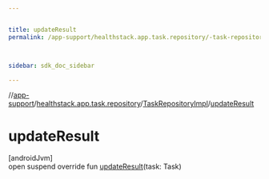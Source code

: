 ```yaml
---


title: updateResult
permalink: /app-support/healthstack.app.task.repository/-task-repository-impl/update-result.html



sidebar: sdk_doc_sidebar

---
```



//[app-support](/app-support.html)/[healthstack.app.task.repository](../index.html)/[TaskRepositoryImpl](index.html)/[updateResult](update-result.html)



# updateResult



[androidJvm]\
open suspend override fun [updateResult](update-result.html)(task: Task)







